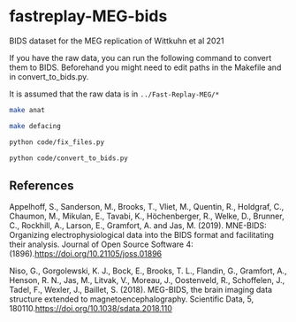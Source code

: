 ﻿# fastreplay-MEG-bids
BIDS dataset for the MEG replication of Wittkuhn et al 2021

If you have the raw data, you can run the following command to convert them to BIDS. Beforehand you might need to edit paths in the Makefile and in convert_to_bids.py.

It is assumed that the raw data is in `../Fast-Replay-MEG/*`

```bash
make anat

make defacing

python code/fix_files.py

python code/convert_to_bids.py
```


References
----------
Appelhoff, S., Sanderson, M., Brooks, T., Vliet, M., Quentin, R., Holdgraf, C., Chaumon, M., Mikulan, E., Tavabi, K., Höchenberger, R., Welke, D., Brunner, C., Rockhill, A., Larson, E., Gramfort, A. and Jas, M. (2019). MNE-BIDS: Organizing electrophysiological data into the BIDS format and facilitating their analysis. Journal of Open Source Software 4: (1896).https://doi.org/10.21105/joss.01896

Niso, G., Gorgolewski, K. J., Bock, E., Brooks, T. L., Flandin, G., Gramfort, A., Henson, R. N., Jas, M., Litvak, V., Moreau, J., Oostenveld, R., Schoffelen, J., Tadel, F., Wexler, J., Baillet, S. (2018). MEG-BIDS, the brain imaging data structure extended to magnetoencephalography. Scientific Data, 5, 180110.https://doi.org/10.1038/sdata.2018.110

